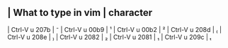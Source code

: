 | What to type in vim  | character
----------------------------------
| Ctrl-V u 207b        | ⁻
| Ctrl-V u 00b9        | ¹
| Ctrl-V u 00b2        | ²
| Ctrl-V u 208d        | ₍
| Ctrl-V u 208e        | ₎
| Ctrl-V u 2082        | ₂
| Ctrl-V u 2081        | ₁
| Ctrl-V u 209c        | ₜ

